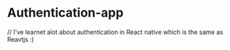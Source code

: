 # Authentication-app
// I've learnet alot about authentication in React native which is the same as Reavtjs :)
